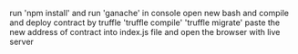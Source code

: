 run 'npm install' and run 'ganache' in console
open new bash and compile and deploy contract by truffle
'truffle compile'
'truffle migrate'
paste the new address of contract into index.js file and open the browser with live server